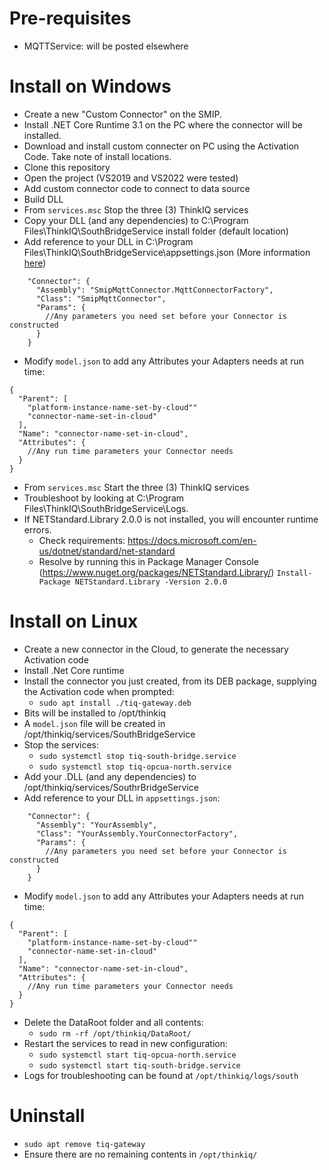 ﻿# Pre-requisites

- MQTTService: will be posted elsewhere

# Install on Windows

- Create a new "Custom Connector" on the SMIP.
- Install .NET Core Runtime 3.1 on the PC where the connector will be installed.
- Download and install custom connecter on PC using the Activation Code. Take note of install locations.
- Clone this repository
- Open the project (VS2019 and VS2022 were tested)
- Add custom connector code to connect to data source 
- Build DLL
- From `services.msc` Stop the three (3) ThinkIQ services
- Copy your DLL (and any dependencies) to C:\Program Files\ThinkIQ\SouthBridgeService install folder (default location)
- Add reference to your DLL in C:\Program Files\ThinkIQ\SouthBridgeService\appsettings.json (More information [here](appsettings.md))
```
    "Connector": {
      "Assembly": "SmipMqttConnector.MqttConnectorFactory",
      "Class": "SmipMqttConnector",
      "Params": {
        //Any parameters you need set before your Connector is constructed
      }
    }
```
- Modify `model.json` to add any Attributes your Adapters needs at run time:
```
{
  "Parent": [
    "platform-instance-name-set-by-cloud""
    "connector-name-set-in-cloud"
  ],
  "Name": "connector-name-set-in-cloud",
  "Attributes": {
    //Any run time parameters your Connector needs
  }
}
```
- From `services.msc` Start the three (3) ThinkIQ services
- Troubleshoot by looking at C:\Program Files\ThinkIQ\SouthBridgeService\Logs.
- If NETStandard.Library 2.0.0 is not installed, you will encounter runtime errors. 
    + Check requirements: https://docs.microsoft.com/en-us/dotnet/standard/net-standard
    + Resolve by running this in Package Manager Console (https://www.nuget.org/packages/NETStandard.Library/)
    `Install-Package NETStandard.Library -Version 2.0.0`

# Install on Linux

- Create a new connector in the Cloud, to generate the necessary Activation code
- Install .Net Core runtime
- Install the connector you just created, from its DEB package, supplying the Activation code when prompted:
    + `sudo apt install ./tiq-gateway.deb`
- Bits will be installed to /opt/thinkiq
- A `model.json` file will be created in /opt/thinkiq/services/SouthBridgeService
- Stop the services:
    + `sudo systemctl stop tiq-south-bridge.service`
    + `sudo systemctl stop tiq-opcua-north.service`
- Add your .DLL (and any dependencies) to /opt/thinkiq/services/SouthrBridgeService
- Add reference to your DLL in `appsettings.json`:

```
    "Connector": {
      "Assembly": "YourAssembly",
      "Class": "YourAssembly.YourConnectorFactory",
      "Params": {
        //Any parameters you need set before your Connector is constructed
      }
    }
```

- Modify `model.json` to add any Attributes your Adapters needs at run time:

```
{
  "Parent": [
    "platform-instance-name-set-by-cloud""
    "connector-name-set-in-cloud"
  ],
  "Name": "connector-name-set-in-cloud",
  "Attributes": {
    //Any run time parameters your Connector needs
  }
}
```
- Delete the DataRoot folder and all contents:
    + `sudo rm -rf /opt/thinkiq/DataRoot/`
- Restart the services to read in new configuration: 
    + `sudo systemctl start tiq-opcua-north.service`
    + `sudo systemctl start tiq-south-bridge.service` 
- Logs for troubleshooting can be found at `/opt/thinkiq/logs/south`

# Uninstall

- `sudo apt remove tiq-gateway`
- Ensure there are no remaining contents in `/opt/thinkiq/`
